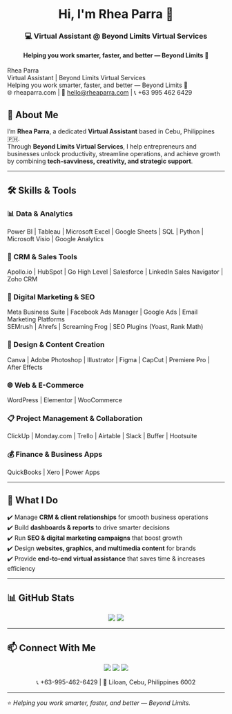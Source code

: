<h1 align="center">Hi, I'm Rhea Parra 👋</h1>
<h3 align="center">💻 Virtual Assistant @ Beyond Limits Virtual Services</h3>
<h4 align="center">Helping you work smarter, faster, and better — Beyond Limits 🚀</h4>

Rhea Parra  
Virtual Assistant | Beyond Limits Virtual Services  
Helping you work smarter, faster, and better — Beyond Limits 🚀  
🌐 rheaparra.com | 📧 hello@rheaparra.com | 📞 +63 995 462 6429



## 🌟 About Me  

I’m **Rhea Parra**, a dedicated **Virtual Assistant** based in Cebu, Philippines 🇵🇭.  
Through **Beyond Limits Virtual Services**, I help entrepreneurs and businesses unlock productivity, streamline operations, and achieve growth by combining **tech-savviness, creativity, and strategic support**.  

---

## 🛠️ Skills & Tools  

### 📊 Data & Analytics  
Power BI | Tableau | Microsoft Excel | Google Sheets | SQL | Python | Microsoft Visio | Google Analytics  

### 🤝 CRM & Sales Tools  
Apollo.io | HubSpot | Go High Level | Salesforce | LinkedIn Sales Navigator | Zoho CRM  

### 📢 Digital Marketing & SEO  
Meta Business Suite | Facebook Ads Manager | Google Ads | Email Marketing Platforms  
SEMrush | Ahrefs | Screaming Frog | SEO Plugins (Yoast, Rank Math)  

### 🎨 Design & Content Creation  
Canva | Adobe Photoshop | Illustrator | Figma | CapCut | Premiere Pro | After Effects  

### 🌐 Web & E-Commerce  
WordPress | Elementor | WooCommerce  

### 📋 Project Management & Collaboration  
ClickUp | Monday.com | Trello | Airtable | Slack | Buffer | Hootsuite  

### 💰 Finance & Business Apps  
QuickBooks | Xero | Power Apps  

---

## 📌 What I Do  

✔️ Manage **CRM & client relationships** for smooth business operations  
✔️ Build **dashboards & reports** to drive smarter decisions  
✔️ Run **SEO & digital marketing campaigns** that boost growth  
✔️ Design **websites, graphics, and multimedia content** for brands  
✔️ Provide **end-to-end virtual assistance** that saves time & increases efficiency  

---

## 📊 GitHub Stats  

<p align="center">
  <img src="https://github-readme-stats.vercel.app/api?username=YOURUSERNAME&show_icons=true&theme=tokyonight" />
  <img src="https://github-readme-stats.vercel.app/api/top-langs/?username=YOURUSERNAME&layout=compact&theme=tokyonight" />
</p>

---

## 📫 Connect With Me  

<p align="center">
  <a href="https://rheaparra.com/"><img src="https://img.shields.io/badge/-Website-1abc9c?style=for-the-badge&logo=firefox-browser&logoColor=white"/></a>
  <a href="mailto:hello@rheaparra.com"><img src="https://img.shields.io/badge/-Email-red?style=for-the-badge&logo=gmail&logoColor=white"/></a>
  <a href="https://linkedin.com/in/rhea-parra"><img src="https://img.shields.io/badge/-LinkedIn-blue?style=for-the-badge&logo=linkedin&logoColor=white"/></a>
</p>

<p align="center">
📞 +63-995-462-6429 | 📍 Liloan, Cebu, Philippines 6002
</p>

---

⭐️ *Helping you work smarter, faster, and better — Beyond Limits.*
